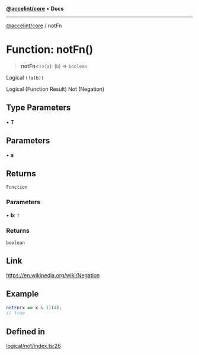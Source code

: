 [**@accelint/core**](../README.md) • **Docs**

***

[@accelint/core](../README.md) / notFn

# Function: notFn()

> **notFn**\<`T`\>(`a`): (`b`) => `boolean`

Logical `(!a(b))`

Logical (Function Result) Not (Negation)

## Type Parameters

• **T**

## Parameters

• **a**

## Returns

`Function`

### Parameters

• **b**: `T`

### Returns

`boolean`

## Link

https://en.wikipedia.org/wiki/Negation

## Example

```ts
notFn(x => x & 1)(4);
// true
```

## Defined in

[logical/not/index.ts:26](https://github.com/gohypergiant/standard-toolkit/blob/424b88fd48a5bcc02ed99ee27fd64cd73349aa30/packages/core/src/logical/not/index.ts#L26)
